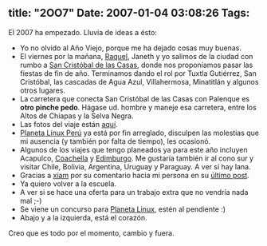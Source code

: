 title: "2OO7"
Date: 2007-01-04 03:08:26
Tags: 
---
<p>El 2007&#160;ha empezado. Lluvia de ideas a ésto:
</p>
<ul>
<li>Yo no olvido al Año Viejo, porque me ha dejado cosas muy buenas.</li>
<li>El viernes por la mañana, <a target="_blank" href="http://www.maggit.com.mx">Raquel</a>, Janeth y yo salimos de la ciudad con rumbo a <a target="_blank" href="http://es.wikipedia.org/wiki/San_Crist%C3%B3bal_de_las_Casas">San Cristóbal de las Casas</a>, donde nos proponíamos pasar las fiestas de fin de año. Terminamos dando el rol por Tuxtla Gutiérrez, San Cristóbal, las cascadas de Agua Azul, Villahermosa, Minatitlán y algunos otros lugares.</li>
<li>La carretera que conecta San Cristóbal de las Casas con Palenque es <strong>otro pinche pedo</strong>. Hágase ud. hombre y maneje esa carretera, entre los Altos de Chiapas y la Selva Negra.</li>
<li>Las fotos del viaje están <a target="_blank" href="http://damog.net/gallery/v/chiapas/">aquí</a>.</li>
<li>
<a target="_blank" href="http://pe.planetalinux.org">Planeta Linux Perú</a> ya está por fin arreglado, disculpen las molestias que mi ausencia (y también por falta de tiempo), les ocasionó.</li>
<li>Algunos de los viajes que tengo planeados ya para este año incluyen Acapulco, <a target="_blank" href="http://en.wikipedia.org/wiki/Coachella_Valley_Music_and_Arts_Festival">Coachella</a> y <a target="_blank" href="http://www.debconf.org">Edimburgo</a>. Me gustaría también ir al cono sur y visitar Chile, Bolivia, Argentina, Uruguay y Paraguay. A ver si hay lana.</li>
<li>Gracias a <a target="_blank" href="http://xiam.be">xiam</a> por su comentario hacia mi persona en su <a target="_blank" href="http://xiam.be/blog/view/Tierra-y-Libertad?id=6">último post</a>.</li>
<li>Ya quiero volver a la escuela.</li>
<li>A ver si se hace una oferta para un trabajo extra que no vendría nada mal ;-)</li>
<li>Se viene un concurso para <a target="_blank" href="http://www.planetalinux.org">Planeta Linux</a>, estén al pendiente :)</li>
<li>Abajo y a la izquierda, está el corazón.</li>
</ul>
<p>
Creo que es todo por el momento, cambio y fuera. </p>
